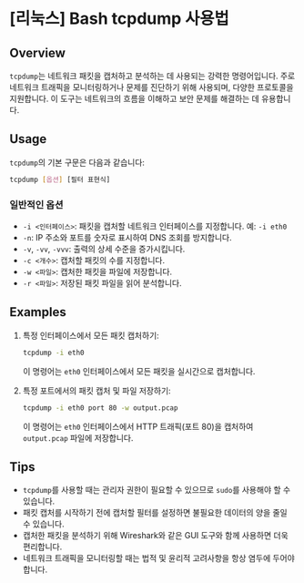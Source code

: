 # [리눅스] Bash tcpdump 사용법

## Overview
`tcpdump`는 네트워크 패킷을 캡처하고 분석하는 데 사용되는 강력한 명령어입니다. 주로 네트워크 트래픽을 모니터링하거나 문제를 진단하기 위해 사용되며, 다양한 프로토콜을 지원합니다. 이 도구는 네트워크의 흐름을 이해하고 보안 문제를 해결하는 데 유용합니다.

## Usage
`tcpdump`의 기본 구문은 다음과 같습니다:

```bash
tcpdump [옵션] [필터 표현식]
```

### 일반적인 옵션
- `-i <인터페이스>`: 패킷을 캡처할 네트워크 인터페이스를 지정합니다. 예: `-i eth0`
- `-n`: IP 주소와 포트를 숫자로 표시하여 DNS 조회를 방지합니다.
- `-v`, `-vv`, `-vvv`: 출력의 상세 수준을 증가시킵니다.
- `-c <개수>`: 캡처할 패킷의 수를 지정합니다.
- `-w <파일>`: 캡처한 패킷을 파일에 저장합니다.
- `-r <파일>`: 저장된 패킷 파일을 읽어 분석합니다.

## Examples
1. 특정 인터페이스에서 모든 패킷 캡처하기:
   ```bash
   tcpdump -i eth0
   ```
   이 명령어는 `eth0` 인터페이스에서 모든 패킷을 실시간으로 캡처합니다.

2. 특정 포트에서의 패킷 캡처 및 파일 저장하기:
   ```bash
   tcpdump -i eth0 port 80 -w output.pcap
   ```
   이 명령어는 `eth0` 인터페이스에서 HTTP 트래픽(포트 80)을 캡처하여 `output.pcap` 파일에 저장합니다.

## Tips
- `tcpdump`를 사용할 때는 관리자 권한이 필요할 수 있으므로 `sudo`를 사용해야 할 수 있습니다.
- 패킷 캡처를 시작하기 전에 캡처할 필터를 설정하면 불필요한 데이터의 양을 줄일 수 있습니다.
- 캡처한 패킷을 분석하기 위해 Wireshark와 같은 GUI 도구와 함께 사용하면 더욱 편리합니다.
- 네트워크 트래픽을 모니터링할 때는 법적 및 윤리적 고려사항을 항상 염두에 두어야 합니다.